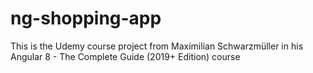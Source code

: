 # ng-shopping-app
This is the Udemy course project from Maximilian Schwarzmüller in his Angular 8 - The Complete Guide (2019+ Edition) course
